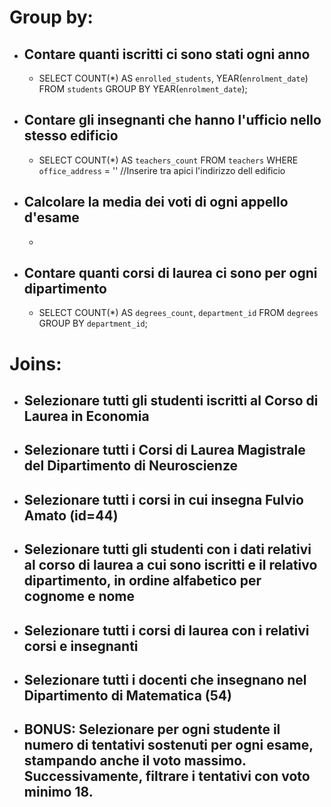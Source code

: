 # Group by:
- ## Contare quanti iscritti ci sono stati ogni anno
    - SELECT COUNT(*) AS `enrolled_students`, YEAR(`enrolment_date`) FROM `students` GROUP BY YEAR(`enrolment_date`);
- ## Contare gli insegnanti che hanno l'ufficio nello stesso edificio
    - SELECT COUNT(*) AS `teachers_count` FROM `teachers` WHERE `office_address` = ''  //Inserire tra apici l'indirizzo dell edificio
- ## Calcolare la media dei voti di ogni appello d'esame
    -
- ## Contare quanti corsi di laurea ci sono per ogni dipartimento
    - SELECT COUNT(*) AS `degrees_count`, `department_id` FROM `degrees` GROUP BY `department_id`;


# Joins:
- ## Selezionare tutti gli studenti iscritti al Corso di Laurea in Economia
- ## Selezionare tutti i Corsi di Laurea Magistrale del Dipartimento di Neuroscienze
- ## Selezionare tutti i corsi in cui insegna Fulvio Amato (id=44)
- ## Selezionare tutti gli studenti con i dati relativi al corso di laurea a cui sono iscritti e il relativo dipartimento, in ordine alfabetico per cognome e nome
- ## Selezionare tutti i corsi di laurea con i relativi corsi e insegnanti
- ## Selezionare tutti i docenti che insegnano nel Dipartimento di Matematica (54)
- ## BONUS: Selezionare per ogni studente il numero di tentativi sostenuti per ogni esame, stampando anche il voto massimo. Successivamente, filtrare i tentativi con voto minimo 18.

